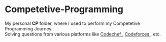 # Competetive-Programming
My personal <b>CP</b> folder, where I used to perform my Competetive Programming Journey. <br>
Solving questions from various platforms like <a href="https://www.codechef.com/users/niraj_2003"> Codechef </a> , <a href="https://codeforces.com/profile/niraj_2003"> Codeforces </a>, etc.
